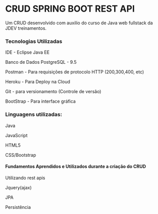 # CRUD SPRING BOOT REST API 
Um CRUD desenvolvido com auxilio do curso de Java web fullstack da JDEV treinamentos.


<h3>Tecnologias Utilizadas</h3>
  
IDE - Eclipse Java EE

Banco de Dados PostgreSQL - 9.5

Postman - Para requisições de protocolo HTTP (200,300,400, etc)

Heroku - Para Deploy na Cloud

Git - para versionamento (Controle de versão)

BootStrap - Para interface gráfica



  <h3>Linguagens utilizadas:</h3>
Java

JavaScript 

HTML5

CSS/Bootstrap


<h4> Fundamentos Aprendidos e Utilizados durante a criação do CRUD</h4>
Utilizando rest apis

Jquery(ajax)

JPA

Persistência 

